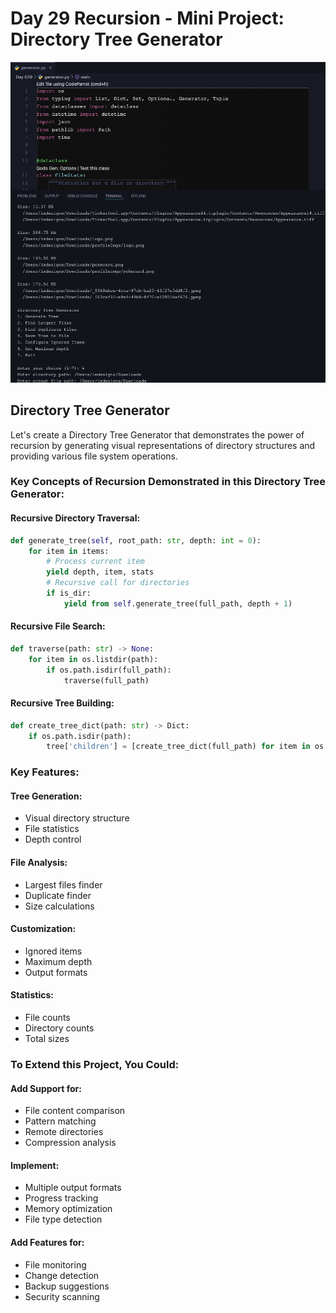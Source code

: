 # Day 29 Recursion - Mini Project: Directory Tree Generator

![Directory Tree Generator](/Day%20029/generator.png)

## Directory Tree Generator

Let's create a Directory Tree Generator that demonstrates the power of recursion by generating visual representations of directory structures and providing various file system operations.

### Key Concepts of Recursion Demonstrated in this Directory Tree Generator:

#### Recursive Directory Traversal:
```python
def generate_tree(self, root_path: str, depth: int = 0):
    for item in items:
        # Process current item
        yield depth, item, stats
        # Recursive call for directories
        if is_dir:
            yield from self.generate_tree(full_path, depth + 1)
```

#### Recursive File Search:
```python
def traverse(path: str) -> None:
    for item in os.listdir(path):
        if os.path.isdir(full_path):
            traverse(full_path)
```

#### Recursive Tree Building:
```python
def create_tree_dict(path: str) -> Dict:
    if os.path.isdir(path):
        tree['children'] = [create_tree_dict(full_path) for item in os.listdir(path)]
```

### Key Features:

#### Tree Generation:
- Visual directory structure
- File statistics
- Depth control

#### File Analysis:
- Largest files finder
- Duplicate finder
- Size calculations

#### Customization:
- Ignored items
- Maximum depth
- Output formats

#### Statistics:
- File counts
- Directory counts
- Total sizes

### To Extend this Project, You Could:

#### Add Support for:
- File content comparison
- Pattern matching
- Remote directories
- Compression analysis

#### Implement:
- Multiple output formats
- Progress tracking
- Memory optimization
- File type detection

#### Add Features for:
- File monitoring
- Change detection
- Backup suggestions
- Security scanning
